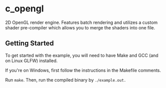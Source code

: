 # c_opengl
2D OpenGL render engine. Features batch rendering and utilizes a custom shader pre-compiler which allows you to merge the shaders into one file.

## Getting Started
To get started with the example, you will need to have Make and GCC (and on Linux GLFW) installed. 

If you're on Windows, first follow the instructions in the Makefile comments. 

Run `make`. Then, run the compiled binary by `./example.out.`
